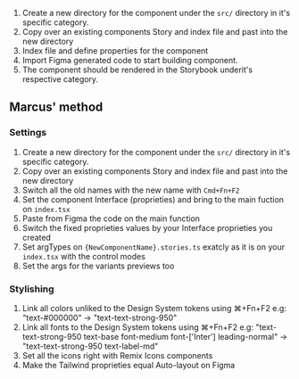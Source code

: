 1. Create a new directory for the component under the `src/` directory in it's specific category.
2. Copy over an existing components Story and index file and past into the new directory
3. Index file and define properties for the component
4. Import Figma generated code to start building component.
5. The component should be rendered in the Storybook underit's respective category.

## Marcus' method

### Settings
1. Create a new directory for the component under the `src/` directory in it's specific category.
2. Copy over an existing components Story and index file and past into the new directory
4. Switch all the old names with the new name with `Cmd+Fn+F2`
3. Set the component Interface (proprieties) and bring to the main fuction on `index.tsx`
4. Paste from Figma the code on the main function
5. Switch the fixed proprieties values by your Interface proprieties you created
6. Set argTypes on `{NewComponentName}.stories.ts` exatcly as it is on your `index.tsx` with the control modes
7. Set the args for the variants previews too

### Stylishing
1. Link all colors unliked to the Design System tokens using ⌘+Fn+F2
    e.g: "text-#000000" -> "text-text-strong-950"
2. Link all fonts to the Design System tokens using ⌘+Fn+F2
    e.g: "text-text-strong-950 text-base font-medium font-['Inter'] leading-normal" -> "text-text-strong-950 text-label-md"
3. Set all the icons right with Remix Icons components
4. Make the Tailwind proprieties equal Auto-layout on Figma
